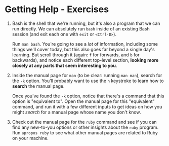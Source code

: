 # Getting Help - Exercises

1. Bash is the shell that we're running, but it's also a program that we can run directly.
   We can absolutely run `bash` inside of an existing Bash session (and exit each one with `exit` or `<Ctrl-D>`).

   Run `man bash`.
   You're going to see a *lot* of information, including some things we'll cover today, but this also goes far beyond a single day's learning.
   But scroll through it (again: `f` for forwards, and `b` for backwards), and notice each different top-level section, __looking more closely at any parts that seem interesting to you__.

1. Inside the manual page for `man` (to be clear: running `man man`), search for the `-k` option.
   You'll probably want to use the `h` keystroke to learn how to __search__ the manual page.

   Once you've found the `-k` option, notice that there's a command that this option is "equivalent to".
   Open the manual page for this "equivalent" command, and run it with a few different inputs to get ideas on how you might *search* for a manual page whose name you don't know.

1. Check out the manual page for the `ruby` command and see if you can find any new-to-you options or other insights about the `ruby` program.
   Run `apropos ruby` to see what other manual pages are related to Ruby on your machine.
